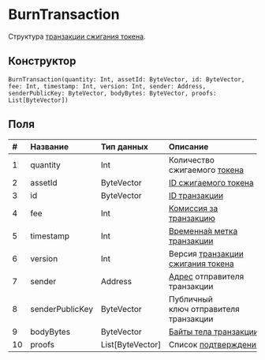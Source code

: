 # BurnTransaction

Структура [транзакции сжигания токена](/blockchain/transaction-type/burn-transaction.md).

## Конструктор

``` ride
BurnTransaction(quantity: Int, assetId: ByteVector, id: ByteVector, fee: Int, timestamp: Int, version: Int, sender: Address, senderPublicKey: ByteVector, bodyBytes: ByteVector, proofs: List[ByteVector])
```

## Поля

| # | Название | Тип данных | Описание |
| :--- | :--- | :--- | :--- |
| 1 | quantity | Int | Количество сжигаемого [токена](/blockchain/token.md) |
| 2 | assetId | ByteVector | [ID сжигаемого токена](/blockchain/token.md#token-id) |
| 3 | id | ByteVector | [ID транзакции](/blockchain/transaction/transaction-id.md) |
| 4 | fee | Int | [Комиссия за транзакцию](/blockchain/transaction-fee.md) |
| 5 | timestamp | Int | [Временна́я метка транзакции](/blockchain/transaction/transaction-timestamp.md) |
| 6 | version | Int | Версия [транзакции сжигания токена](/blockchain/transaction-type/burn-transaction.md) |
| 7 | sender | Address | [Адрес](/blockchain/address.md) отправителя транзакции |
| 8 | senderPublicKey | ByteVector | Публичный ключ отправителя транзакции |
| 9 | bodyBytes | ByteVector | [Байты тела транзакции](/blockchain/transaction/transaction-body-bytes.md) |
| 10 | proofs | List[ByteVector] | Список [подтверждений](/blockchain/transaction-proof.md) |
